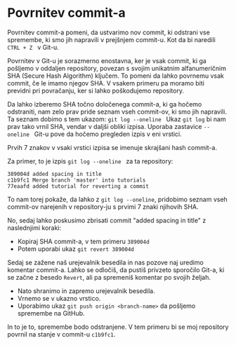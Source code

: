 # Povrnitev commit-a

Povrnitev commit-a pomeni, da ustvarimo nov commit, ki odstrani vse spremembe, ki smo jih napravili v prejšnjem commit-u. Kot da bi naredili ```CTRL + Z ``` v Git-u.

Povrnitev v Git-u je sorazmerno enostavna, ker je vsak commit, ki ga pošljemo v oddaljen repository, povezan s svojim unikatnim alfanumeričnim SHA (Secure Hash Algorithm) ključem.
To pomeni da lahko povrnemu vsak commit, če le imamo njegov SHA.
V vsakem primeru pa moramo biti previdni pri povračanju, ker si lahko poškodujemo repository.

Da lahko izberemo SHA točno določenega commit-a, ki ga hočemo odstraniti, nam zelo prav pride seznam vseh commit-ov, ki smo jih napravili.
Ta seznam dobimo s tem ukazom:
```git log --oneline ```
Ukaz ```git log``` bi nam prav tako vrnil SHA, vendar v daljši obliki izpisa. 
Uporaba zastavice ```--oneline ``` Git-u pove da hočemo pregleden izpis v eni vrstici.

Prvih 7 znakov v vsaki vrstici izpisa se imenuje skrajšani hash commit-a.

Za primer, to je izpis ```git log --oneline ``` za ta repository:
```
389004d added spacing in title
c1b9fc1 Merge branch 'master' into tutorials
77eaafd added tutorial for reverting a commit
```

To nam torej pokaže, da lahko z ```git log --oneline```, pridobimo seznam vseh commit-ov narejenih v repository-ju s prvimi 7 znaki njihovih SHA.

No, sedaj lahko poskusimo zbrisati commit "added spacing in title" z naslednjimi koraki:

*   Kopiraj SHA commit-a, v tem primeru ```389004d```
*   Potem uporabi ukaz ```git revert 389004d```

Sedaj se zažene naš urejevalnik besedila in nas pozove naj uredimo komentar commit-a.
Lahko se odločiš, da pustiš privzeto sporočilo Git-a, ki se začne z besedo `Revert`, ali pa spremeniš komentar po svojih željah.

*   Nato shranimo in zapremo urejevalnik besedila.
*   Vrnemo se v ukazno vrstico.
*   Uporabimo ukaz ```git push origin <branch-name>``` da pošljemo spremembe na GitHub.

In to je to, spremembe bodo odstranjene. V tem primeru bi se moj repository povrnil na stanje v commit-u ```c1b9fc1```.